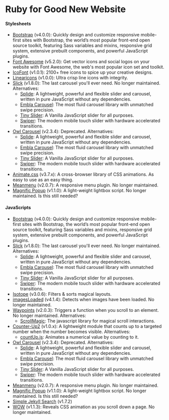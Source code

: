 # Ruby for Good New Website

#### Stylesheets

- [Bootstrap](https://getbootstrap.com/) (v4.0.0): Quickly design and customize responsive mobile-first sites with Bootstrap, the world’s most popular front-end open source toolkit, featuring Sass variables and mixins, responsive grid system, extensive prebuilt components, and powerful JavaScript plugins.
- [Font Awesome](https://fontawesome.com/) (v5.2.0): Get vector icons and social logos on your website with Font Awesome, the web's most popular icon set and toolkit.
- [IcoFont](https://icofont.com/) (v1.0.1): 2100+ free icons to spice up your creative designs.
- [Linearicons](https://linearicons.com/) (v1.0.0): Ultra crisp line icons with integrity.
- [Slick](https://github.com/kenwheeler/slick/) (v1.8.0): The last carousel you'll ever need. No longer maintained. Alternatives:
  - [Splide](https://github.com/Splidejs/splide): A lightweight, powerful and flexible slider and carousel, written in pure JavaScript without any dependencies.
  - [Embla Carousel](https://github.com/davidcetinkaya/embla-carousel): The most fluid carousel library with unmatched swipe precision.
  - [Tiny Slider](https://github.com/ganlanyuan/tiny-slider): A Vanilla JavaScript slider for all purposes.
  - [Swiper](https://github.com/nolimits4web/swiper): The modern mobile touch slider with hardware accelerated transitions.
- [Owl Carousel](https://github.com/OwlCarousel2/OwlCarousel2) (v2.3.4): Deprecated. Alternatives:
  - [Splide](https://github.com/Splidejs/splide): A lightweight, powerful and flexible slider and carousel, written in pure JavaScript without any dependencies.
  - [Embla Carousel](https://github.com/davidcetinkaya/embla-carousel): The most fluid carousel library with unmatched swipe precision.
  - [Tiny Slider](https://github.com/ganlanyuan/tiny-slider): A Vanilla JavaScript slider for all purposes.
  - [Swiper](https://github.com/nolimits4web/swiper): The modern mobile touch slider with hardware accelerated transitions.
- [Animate.css](https://github.com/animate-css/animate.css) (v3.7.x): A cross-browser library of CSS animations. As easy to use as an easy thing.
- [Meanmenu](https://www.meanthemes.com/plugins/meanmenu/) (v2.0.7): A responsive menu plugin. No longer maintained.
- [Magnific Popup](https://github.com/dimsemenov/magnific-popup) (v1.1.0): A light-weight lightbox script. No longer maintained. Is this still needed?

#### JavaScripts

- [Bootstrap](https://getbootstrap.com/) (v4.0.0): Quickly design and customize responsive mobile-first sites with Bootstrap, the world’s most popular front-end open source toolkit, featuring Sass variables and mixins, responsive grid system, extensive prebuilt components, and powerful JavaScript plugins.
- [Slick](https://github.com/kenwheeler/slick/) (v1.8.0): The last carousel you'll ever need. No longer maintained. Alternatives:
  - [Splide](https://github.com/Splidejs/splide): A lightweight, powerful and flexible slider and carousel, written in pure JavaScript without any dependencies.
  - [Embla Carousel](https://github.com/davidcetinkaya/embla-carousel): The most fluid carousel library with unmatched swipe precision.
  - [Tiny Slider](https://github.com/ganlanyuan/tiny-slider): A Vanilla JavaScript slider for all purposes.
  - [Swiper](https://github.com/nolimits4web/swiper): The modern mobile touch slider with hardware accelerated transitions.
- [Isotope](https://github.com/metafizzy/isotope) (v3.0.6): Filters & sorts magical layouts.
- [imagesLoaded](https://github.com/desandro/imagesloaded) (v4.1.4): Detects when images have been loaded. No longer maintained.
- [Waypoints](https://github.com/imakewebthings/waypoints) (v2.0.3): Triggers a function when you scroll to an element. No longer maintained. Alternatives:
  - [ScrollMagic](https://github.com/janpaepke/ScrollMagic): The javascript library for magical scroll interactions.
- [Counter-Up2](https://github.com/bfintal/Counter-Up2) (v1.0.x): A lightweight module that counts up to a targeted number when the number becomes visible. Alternatives:
  - [countUp.js](https://github.com/inorganik/countUp.js/): Animates a numerical value by counting to it.
- [Owl Carousel](https://github.com/OwlCarousel2/OwlCarousel2) (v2.3.4): Deprecated. Alternatives:
  - [Splide](https://github.com/Splidejs/splide): A lightweight, powerful and flexible slider and carousel, written in pure JavaScript without any dependencies.
  - [Embla Carousel](https://github.com/davidcetinkaya/embla-carousel): The most fluid carousel library with unmatched swipe precision.
  - [Tiny Slider](https://github.com/ganlanyuan/tiny-slider): A Vanilla JavaScript slider for all purposes.
  - [Swiper](https://github.com/nolimits4web/swiper): The modern mobile touch slider with hardware accelerated transitions.
- [Meanmenu](https://www.meanthemes.com/plugins/meanmenu/) (v2.0.7): A responsive menu plugin. No longer maintained.
- [Magnific Popup](https://github.com/dimsemenov/magnific-popup) (v1.1.0): A light-weight lightbox script. No longer maintained. Is this still needed?
- [Simple Jekyll Search](https://github.com/christian-fei/Simple-Jekyll-Search) (v1.7.2)
- [WOW](https://github.com/matthieua/WOW) (v1.1.3): Reveals CSS animation as you scroll down a page. No longer maintained.
<!-- - [scrollUp](https://markgoodyear.com/labs/scrollup/) (v2.4.1): Scroll to top button. No longer maintained. -->
